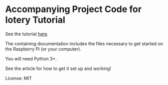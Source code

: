 # Accompanying Project Code for Iotery Tutorial

See the tutorial [here](https://dev.to/bjyurkovich/get-started-with-your-iot-devices-using-iotery-io-4c2d).

The containing documentation includes the files necessary to get started on the Raspberry Pi (or your computer).

You will need Python 3+.

See the article for how to get it set up and working!

License: MIT
